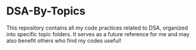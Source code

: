 # DSA-By-Topics
This repository contains all my code practices related to DSA, organized into specific topic folders. It serves as a future reference for me and may also benefit others who find my codes useful!
